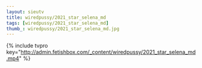 ```yaml
--- 
layout: sieutv
title: wiredpussy/2021_star_selena_md
tags: [wiredpussy/2021_star_selena_md]
thumb_: wiredpussy/2021_star_selena_md.jpg
---
```

{% include tvpro key="http://admin.fetishbox.com/_content/wiredpussy/2021_star_selena_md.mp4" %} 
